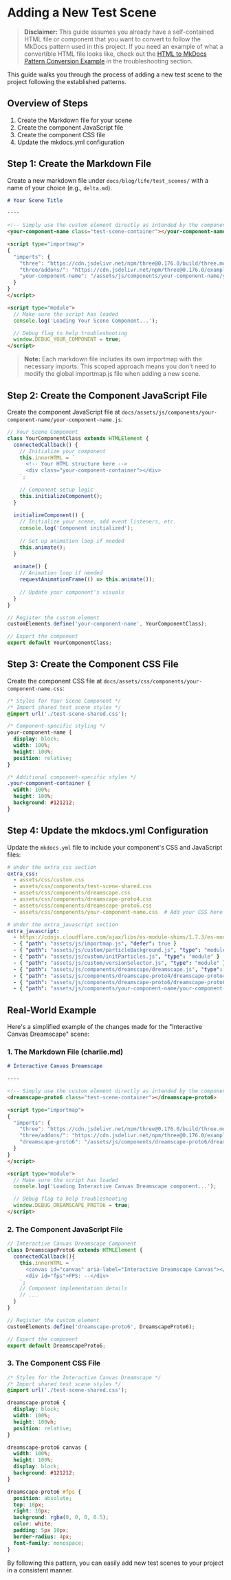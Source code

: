 # Adding a New Test Scene

> **Disclaimer:** This guide assumes you already have a self-contained HTML file or component that you want to convert to follow the MkDocs pattern used in this project. If you need an example of what a convertible HTML file looks like, check out the [HTML to MkDocs Pattern Conversion Example](./html_to_mkdocs_pattern_example.md) in the troubleshooting section.

This guide walks you through the process of adding a new test scene to the project following the established patterns.

## Overview of Steps

1. Create the Markdown file for your scene
2. Create the component JavaScript file
3. Create the component CSS file
4. Update the mkdocs.yml configuration

## Step 1: Create the Markdown File

Create a new markdown file under `docs/blog/life/test_scenes/` with a name of your choice (e.g., `delta.md`).

```markdown
# Your Scene Title

----

<!-- Simply use the custom element directly as intended by the component -->
<your-component-name class="test-scene-container"></your-component-name>

<script type="importmap">
{
  "imports": {
    "three": "https://cdn.jsdelivr.net/npm/three@0.176.0/build/three.module.js",
    "three/addons/": "https://cdn.jsdelivr.net/npm/three@0.176.0/examples/jsm/",
    "your-component-name": "/assets/js/components/your-component-name/your-component-name.js"
  }
}
</script>

<script type="module">
  // Make sure the script has loaded
  console.log('Loading Your Scene Component...');

  // Debug flag to help troubleshooting
  window.DEBUG_YOUR_COMPONENT = true;
</script>
```

> **Note:** Each markdown file includes its own importmap with the necessary imports. This scoped approach means you don't need to modify the global importmap.js file when adding a new scene.

## Step 2: Create the Component JavaScript File

Create the component JavaScript file at `docs/assets/js/components/your-component-name/your-component-name.js`:

```javascript
// Your Scene Component
class YourComponentClass extends HTMLElement {
  connectedCallback() {
    // Initialize your component
    this.innerHTML = `
      <!-- Your HTML structure here -->
      <div class="your-component-container"></div>
    `;
    
    // Component setup logic
    this.initializeComponent();
  }
  
  initializeComponent() {
    // Initialize your scene, add event listeners, etc.
    console.log('Component initialized');
    
    // Set up animation loop if needed
    this.animate();
  }
  
  animate() {
    // Animation loop if needed
    requestAnimationFrame(() => this.animate());
    
    // Update your component's visuals
  }
}

// Register the custom element
customElements.define('your-component-name', YourComponentClass);

// Export the component
export default YourComponentClass;
```

## Step 3: Create the Component CSS File

Create the component CSS file at `docs/assets/css/components/your-component-name.css`:

```css
/* Styles for Your Scene Component */
/* Import shared test scene styles */
@import url('./test-scene-shared.css');

/* Component-specific styling */
your-component-name {
  display: block;
  width: 100%;
  height: 100%;
  position: relative;
}

/* Additional component-specific styles */
.your-component-container {
  width: 100%;
  height: 100%;
  background: #121212;
}
```

## Step 4: Update the mkdocs.yml Configuration

Update the `mkdocs.yml` file to include your component's CSS and JavaScript files:

```yaml
# Under the extra_css section
extra_css:
  - assets/css/custom.css
  - assets/css/components/test-scene-shared.css
  - assets/css/components/dreamscape.css
  - assets/css/components/dreamscape-proto4.css
  - assets/css/components/dreamscape-proto6.css
  - assets/css/components/your-component-name.css  # Add your CSS here

# Under the extra_javascript section
extra_javascript:
  - https://cdnjs.cloudflare.com/ajax/libs/es-module-shims/1.7.3/es-module-shims.min.js
  - { "path": "assets/js/importmap.js", "defer": true }
  - { "path": "assets/js/custom/particleBackground.js", "type": "module" }
  - { "path": "assets/js/custom/initParticles.js", "type": "module" }
  - { "path": "assets/js/custom/versionSelector.js", "type": "module" }
  - { "path": "assets/js/components/dreamscape/dreamscape.js", "type": "module" }
  - { "path": "assets/js/components/dreamscape-proto4/dreamscape-proto4.js", "type": "module" }
  - { "path": "assets/js/components/dreamscape-proto6/dreamscape-proto6.js", "type": "module" }
  - { "path": "assets/js/components/your-component-name/your-component-name.js", "type": "module" }  # Add your JS here
```

## Real-World Example

Here's a simplified example of the changes made for the "Interactive Canvas Dreamscape" scene:

### 1. The Markdown File (charlie.md)

```markdown
# Interactive Canvas Dreamscape

----

<!-- Simply use the custom element directly as intended by the component -->
<dreamscape-proto6 class="test-scene-container"></dreamscape-proto6>

<script type="importmap">
{
  "imports": {
    "three": "https://cdn.jsdelivr.net/npm/three@0.176.0/build/three.module.js",
    "three/addons/": "https://cdn.jsdelivr.net/npm/three@0.176.0/examples/jsm/",
    "dreamscape-proto6": "/assets/js/components/dreamscape-proto6/dreamscape-proto6.js"
  }
}
</script>

<script type="module">
  // Make sure the script has loaded
  console.log('Loading Interactive Canvas Dreamscape component...');

  // Debug flag to help troubleshooting
  window.DEBUG_DREAMSCAPE_PROTO6 = true;
</script>
```

### 2. The Component JavaScript File

```javascript
// Interactive Canvas Dreamscape Component
class DreamscapeProto6 extends HTMLElement {
  connectedCallback(){
    this.innerHTML = `
      <canvas id="canvas" aria-label="Interactive Dreamscape Canvas"></canvas>
      <div id="fps">FPS: --</div>
    `;
    // Component implementation details
    // ...
  }
}

// Register the custom element
customElements.define('dreamscape-proto6', DreamscapeProto6);

// Export the component
export default DreamscapeProto6;
```

### 3. The Component CSS File

```css
/* Styles for the Interactive Canvas Dreamscape */
/* Import shared test scene styles */
@import url('./test-scene-shared.css');

dreamscape-proto6 {
  display: block;
  width: 100%;
  height: 100vh;
  position: relative;
}

dreamscape-proto6 canvas {
  width: 100%;
  height: 100%;
  display: block;
  background: #121212;
}

dreamscape-proto6 #fps {
  position: absolute;
  top: 10px;
  right: 10px;
  background: rgba(0, 0, 0, 0.5);
  color: white;
  padding: 5px 10px;
  border-radius: 4px;
  font-family: monospace;
}
```

By following this pattern, you can easily add new test scenes to your project in a consistent manner.